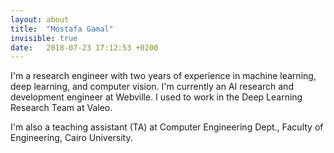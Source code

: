 ```yaml
---
layout: about
title:  "Mostafa Gamal"
invisible: true
date:   2018-07-23 17:12:53 +0200
---
```

I'm a research engineer with two years of experience in machine learning, deep learning, and computer vision.
I'm currently an AI research and development engineer at Webville.
I used to work in the Deep Learning Research Team at Valeo.

I'm also a teaching assistant (TA) at Computer Engineering Dept., Faculty of Engineering, Cairo University.
